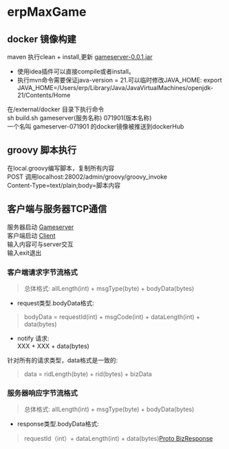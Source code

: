 # erpMaxGame
## docker 镜像构建
maven 执行clean + install,更新 [gameserver-0.0.1.jar](gameserver%2Ftarget%2Fgameserver-0.0.1.jar) 
 - 使用idea插件可以直接compile或者install。
 - 执行mvn命令需要保证java-version = 21.可以临时修改JAVA_HOME: export JAVA_HOME=/Users/erp/Library/Java/JavaVirtualMachines/openjdk-21/Contents/Home

在/external/docker 目录下执行命令 \
sh build.sh gameserver(服务名称) 071901(版本名称) \
一个名叫 gameserver-071901 的docker镜像被推送到dockerHub

## groovy 脚本执行

在local.groovy编写脚本，复制所有内容 \
POST 调用localhost:28002/admin/groovy/groovy_invoke \
Content-Type=text/plain;body=脚本内容

## 客户端与服务器TCP通信

服务器启动 [Gameserver](gameserver%2Fsrc%2Fmain%2Fjava%2Fcom%2Ferp%2Fgameserver%2FGameserverApplication.java) \
客户端启动 [Client](client%2Fsrc%2Fmain%2Fjava%2Fcom%2Ferp%2Fclient%2FClient.java) \
输入内容可与server交互 \
输入exit退出

### 客户端请求字节流格式

> 总体格式: allLength(int) + msgType(byte) + bodyData(bytes)

- request类型.bodyData格式:

> bodyData = requestId(int) + msgCode(int) + dataLength(int) + data(bytes)

- notify 请求: \
  XXX + XXX + data(bytes)

针对所有的请求类型，data格式是一致的:
> data = ridLength(byte) + rid(bytes) + bizData


### 服务器响应字节流格式
> 总体格式: allLength(int) + msgType(byte) + bodyData(bytes)
- response类型.bodyData格式:
> requestId（int）+ dataLength(int) + data(bytes)[Proto BizResponse](protocol%2Fsrc%2Fmain%2Fproto%2Fcommon.proto)